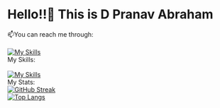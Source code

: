 ### <h1>Hello!!👋 This is D Pranav Abraham </h1>

📫You can reach me through:
<br>
<br>
[![My Skills](https://skillicons.dev/icons?i=instagram,github,linkedin)](https://skillicons.dev)
<br>
 My Skills:
 <br>
 <br>
[![My Skills](https://skillicons.dev/icons?i=js,html,css,angular,bootstrap,c,cpp,github,java,matlab,mysql,nodejs,py,r,react,tailwind,next)](https://skillicons.dev)
<br>
My Stats:
<br>
[![GitHub Streak](https://github-readme-streak-stats.herokuapp.com?user=pranavabraham&theme=dark&hide_border=true)](https://git.io/streak-stats)
<br>
[![Top Langs](https://github-readme-stats.vercel.app/api/top-langs/?username=pranavabraham&layout=compact&theme=vision-friendly-dark)](https://github.com/anuraghazra/github-readme-stats)

<!--
**pranavabraham/pranavabraham** is a ✨ _special_ ✨ repository because its `README.md` (this file) appears on your GitHub profile.

Here are some ideas to get you started:

- 🔭 I’m currently working on ...
- 🌱 I’m currently learning ...
- 👯 I’m looking to collaborate on ...
- 🤔 I’m looking for help with ...
- 💬 Ask me about ...
- 📫 How to reach me: ...
- 😄 Pronouns: ...
- ⚡ Fun fact: ...
-->
